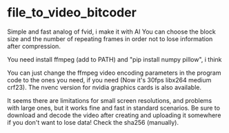 # file_to_video_bitcoder
Simple and fast analog of fvid, i make it with AI
You can choose the block size and the number of repeating frames in order not to lose information after compression.

You need install ffmpeg (add to PATH) and "pip install numpy pillow", i think

You can just change the ffmpeg video encoding parameters in the program code to the ones you need, if you need (Now it's 30fps libx264 medium crf23).
The nvenc version for nvidia graphics cards is also available.

It seems there are limitations for small screen resolutions, and problems with large ones, but it works fine and fast in standard scenarios.
Be sure to download and decode the video after creating and uploading it somewhere if you don't want to lose data! Check the sha256 (manually).
